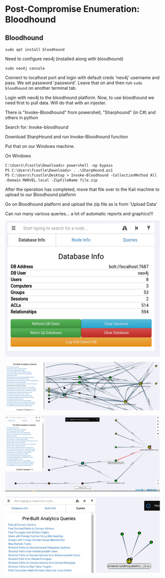 # Post-Compromise Enumeration: Bloodhound

## Bloodhound 

```
sudo apt install bloodhound
```

Need to configure neo4j (installed along with bloodhound)
```
sudo neo4j console
```
Connect to localhost port and login with default creds 'neo4j' username and pass. We set password 'password'. Leave that on and then run `sudo bloodhound` on another terminal tab.

Login with neo4j to the bloodhound platform. Now, to use bloodhound we need first to pull data. Will do that with an injester.

There is "Invoke-Bloodhound" from powershell, "Sharphound" (in C#) and others in python

Search for: Invoke-bloodhound

Download SharpHound and run Invoke-Bloodhound function

Put that on our Windows machine.

On Windows
```
C:\Users\fcastle\Downloads> powershell -ep bypass
PS C:\Users\fcastle\Downloads> . .\SharpHound.ps1
PS C:\Users\fcastle\Desktop > Invoke-Bloodhound -CollectionMethod All -Domain MARVEL.local -ZipFileName file.zip
```
After the operation has completed, move that file over to the Kali machine to upload to our Bloodhound platform 

Go on Bloodhound platform and upload the zip file as is from 'Upload Data'

Can run many various queries... a lot of automatic reports and graphics!!!

![](https://github.com/Cyberd0xed/practical-ethical-hacking/blob/main/resources/5931d74cf5f147f7942cdb9e534bc511.png?raw=true)

![](https://github.com/Cyberd0xed/practical-ethical-hacking/blob/main/resources/83a80c0326ab4c00844b606350ae44d3.png?raw=true)

![](https://github.com/Cyberd0xed/practical-ethical-hacking/blob/main/resources/a0d940efb0b3490ebb5d35071fb66bb7.png?raw=true)

![](https://github.com/Cyberd0xed/practical-ethical-hacking/blob/main/resources/db710f5aa7b049fbaff10298004445b1.png?raw=true)
